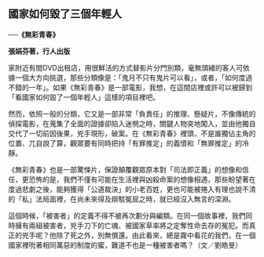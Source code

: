 ## 國家如何毀了三個年輕人

**──《無彩青春》**

**張娟芬著，行人出版**

家附近有間DVD出租店，用很鮮活的方式替影片分門別類，毫無頭緒的客人可依據一個大方向挑選，那些分類像是：「鬼月不只有鬼片可以看」，或者，「如何度過不錯的一年」。如果《無彩青春》是一部電影，我想，在這間店裡或許可以被歸到「看國家如何毀了一個年輕人」這樣的項目裡吧。

然而，依照一般的分類，它又是一部非常「負責任」的推理、懸疑片，不像傳統的偵探電影，在蒐集了全面的證據卻陷入迷惘之時，關鍵人物突地闖入，並由他獨自交代了一切前因後果，兇手現形，破案。在《無彩青春》裡頭，不是誰獨佔主角的位置、兀自說了算，觀眾要有同時把持「有罪推定」的義憤和「無罪推定」的冷靜。

《無彩青春》也是一部驚悚片，保證顛覆觀眾原本對「司法即正義」的想像和信任，更恐怖的是，我們不僅有可能在生活裡與凶殺命案的想像相遇，那些盼望著在度過悲劇之後，能夠獲得「公道裁決」的小老百姓，更也可能被捲入有理也說不清的「私」法局面裡，在尚未來得及辯駁冤屈之時，就已經沒入無言的深淵。

這個時候，「被害者」的定義不得不被再次劃分與編類。在同一個故事裡，我們同時擁有兩組被害者，兇手刀下的亡魂、被國家草率將之定奪性命去存的冤犯。而真正的兇手呢？他除了死之外，別無償還。由此看來，總是霧中看花的我們，在一個國家裡吮著相同萬惡的制度的蜜，難道不也是一種被害者嗎？（文／劉皓旻）
